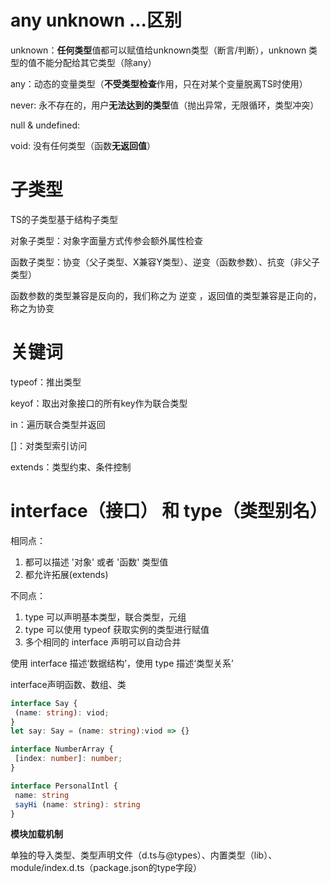 # any unknown ...区别

unknown：**任何类型**值都可以赋值给unknown类型（断言/判断），unknown 类型的值不能分配给其它类型（除any）

any：动态的变量类型（**不受类型检查**作用，只在对某个变量脱离TS时使用）

never: 永不存在的，用户**无法达到的类型**值（抛出异常，无限循环，类型冲突）

null & undefined: 

void: 没有任何类型（函数**无返回值**）

# 子类型

TS的子类型基于结构子类型

对象子类型：对象字面量方式传参会额外属性检查

函数子类型：协变（父子类型、X兼容Y类型）、逆变（函数参数）、抗变（非父子类型）

函数参数的类型兼容是反向的，我们称之为 逆变 ，返回值的类型兼容是正向的，称之为协变 

# 关键词

typeof：推出类型

keyof：取出对象接口的所有key作为联合类型

in：遍历联合类型并返回

[]：对类型索引访问

extends：类型约束、条件控制

# interface（接口） 和 type（类型别名）

相同点：
1. 都可以描述 '对象' 或者 '函数' 类型值
2. 都允许拓展(extends)

不同点：
1. type 可以声明基本类型，联合类型，元组
2. type 可以使用 typeof 获取实例的类型进行赋值
3. 多个相同的 interface 声明可以自动合并

使用 interface 描述‘数据结构’，使用 type 描述‘类型关系’

interface声明函数、数组、类

```ts
interface Say {
 (name: string): viod;
}
let say: Say = (name: string):viod => {}

interface NumberArray { 
 [index: number]: number; 
}

interface PersonalIntl {
 name: string
 sayHi (name: string): string
}
```

**模块加载机制**

单独的导入类型、类型声明文件（d.ts与@types）、内置类型（lib）、module/index.d.ts（package.json的type字段）